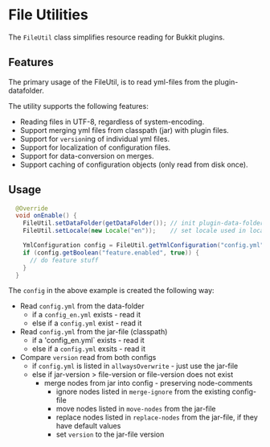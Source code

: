 # File Utilities

The `FileUtil` class simplifies resource reading for Bukkit plugins.

## Features

The primary usage of the FileUtil, is to read yml-files from the plugin-datafolder.

The utility supports the following features:

  * Reading files in UTF-8, regardless of system-encoding.
  * Support merging yml files from classpath (jar) with plugin files.
  * Support for `version`ing of individual yml files.
  * Support for localization of configuration files.
  * Support for data-conversion on merges.
  * Support caching of configuration objects (only read from disk once).

## Usage

```java
  @Override
  void onEnable() {
    FileUtil.setDataFolder(getDataFolder()); // init plugin-data-folder
    FileUtil.setLocale(new Locale("en"));    // set locale used in locating translated resources

    YmlConfiguration config = FileUtil.getYmlConfiguration("config.yml");
    if (config.getBoolean("feature.enabled", true)) {
      // do feature stuff
    }
  }
```

The `config` in the above example is created the following way:
  * Read `config.yml` from the data-folder
    * if a `config_en.yml` exists - read it
    * else if a `config.yml` exist - read it
  * Read `config.yml` from the jar-file (classpath)
    * if a 'config_en.yml` exists - read it
    * else if a `config.yml` exsits - read it
  * Compare `version` read from both configs
    * if `config.yml` is listed in `allwaysOverwrite` - just use the jar-file
    * else if jar-version > file-version or file-version does not exist
      * merge nodes from jar into config - preserving node-comments
        * ignore nodes listed in `merge-ignore` from the existing config-file
        * move nodes listed in `move-nodes` from the jar-file
        * replace nodes listed in `replace-nodes` from the jar-file, if they have default values
        * set `version` to the jar-file version
